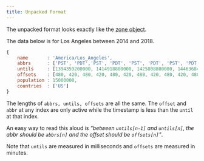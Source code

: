 ```yaml
---
title: Unpacked Format
---
```


The unpacked format looks exactly like the [zone object](#/zone-object/).

The data below is for Los Angeles between 2014 and 2018.

<!-- skip-example -->

```js
{
	name       : 'America/Los_Angeles',
	abbrs      : ['PST', 'PDT','PST', 'PDT', 'PST', 'PDT', 'PST', 'PDT', 'PST', 'PDT', 'PST'],
	untils     : [1394359200000, 1414918800000, 1425808800000, 1446368400000, 1457863200000, 1478422800000, 1489312800000, 1509872400000, 1520762400000, 1541322000000, null],
	offsets    : [480, 420, 480, 420, 480, 420, 480, 420, 480, 420, 480],
	population : 15000000,
	countries  : ['US']
}
```

The lengths of `abbrs, untils, offsets` are all the same. The `offset` and `abbr` at
any index are only active while the timestamp is less than the `until` at that index.

An easy way to read this aloud is *"between `untils[n-1]` and `untils[n]`, the abbr should be `abbrs[n]` and
the offset should be `offsets[n]`"*.

Note that `untils` are measured in milliseconds and `offsets` are measured in minutes.
